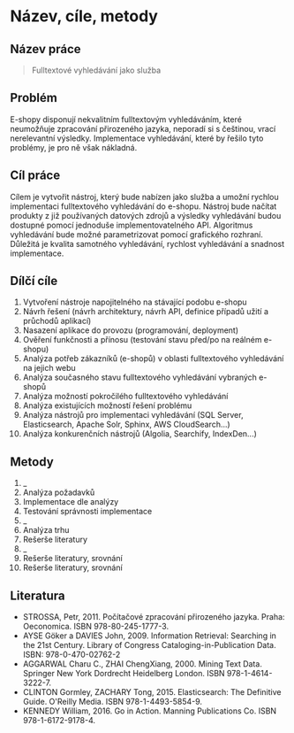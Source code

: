 # Název, cíle, metody

## Název práce

> Fulltextové vyhledávání jako služba


## Problém

E-shopy disponují nekvalitním fulltextovým vyhledáváním, které neumožňuje zpracování přirozeného jazyka, neporadí si s češtinou, vrací nerelevantní výsledky. Implementace vyhledávání, které by řešilo tyto problémy, je pro ně však nákladná.


## Cíl práce

Cílem je vytvořit nástroj, který bude nabízen jako služba a umožní rychlou implementaci fulltextového vyhledávání do e-shopu. Nástroj bude načítat produkty z již používaných datových zdrojů a výsledky vyhledávání budou dostupné pomocí jednoduše implementovatelného API. Algoritmus vyhledávání bude možné parametrizovat pomocí grafického rozhraní. Důležitá je kvalita samotného vyhledávání, rychlost vyhledávání a snadnost implementace.


## Dílčí cíle

1. Vytvoření nástroje napojitelného na stávající podobu e-shopu
  1. Návrh řešení (návrh architektury, návrh API, definice případů užití a průchodů aplikací)
  2. Nasazení aplikace do provozu (programování, deployment)
  3. Ověření funkčnosti a přínosu (testování stavu před/po na reálném e-shopu)
2. Analýza potřeb zákazníků (e-shopů) v oblasti fulltextového vyhledávání na jejich webu
  1. Analýza současného stavu fulltextového vyhledávání vybraných e-shopů
  2. Analýza možností pokročilého fulltextového vyhledávání
3. Analýza existujících možností řešení problému
  1. Analýza nástrojů pro implementaci vyhledávání (SQL Server, Elasticsearch, Apache Solr, Sphinx, AWS CloudSearch...)
  2. Analýza konkurenčních nástrojů (Algolia, Searchify, IndexDen...)


## Metody

1. _
  1. Analýza požadavků
  2. Implementace dle analýzy
  3. Testování správnosti implementace
2. _
  1. Analýza trhu
  2. Rešerše literatury
3. _
  1. Rešerše literatury, srovnání
  2. Rešerše literatury, srovnání


## Literatura

- STROSSA, Petr, 2011. Počítačové zpracování přirozeného jazyka. Praha: Oeconomica. ISBN 978-80-245-1777-3.
- AYSE Göker a DAVIES John, 2009. Information Retrieval: Searching in the 21st Century. Library of Congress Cataloging-in-Publication Data. ISBN: 978-0-470-02762-2
- AGGARWAL Charu C., ZHAI ChengXiang, 2000. Mining Text Data. Springer New York Dordrecht Heidelberg London. ISBN 978-1-4614-3222-7.
- CLINTON Gormley, ZACHARY Tong, 2015. Elasticsearch: The Definitive Guide. O'Reilly Media. ISBN 978-1-4493-5854-9.
- KENNEDY William, 2016. Go in Action. Manning Publications Co. ISBN 978-1-6172-9178-4.
